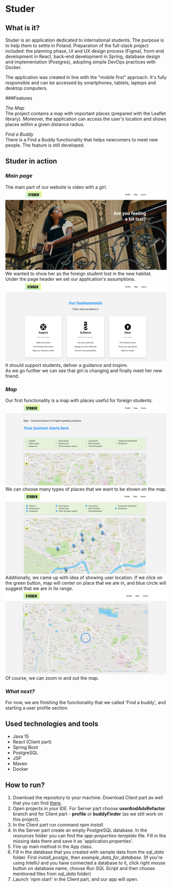 # Studer

## What is it?

Studer is an application dedicated to international students. The purpose is to help them to settle in Poland.
Preparation of the full-stack project included: the planning phase, UI and UX design process (Figma), 
front-end development in React, back-end development in Spring, database design and implementation (Postgres), 
adopting simple DevOps practices with Docker.

The application was created in line with the "mobile first" approach. It's fully responsible 
and can be accessed by smartphones, tablets, laptops and desktop computers.

###Features

*The Map*<br/>
The project contains a map with important places (prepared with the Leaflet library). Moreover, 
the application can access the user's location and shows places within a given distance radius.

*Find a Buddy*<br/>
There is a Find a Buddy functionality that helps newcomers to meet new people. The feature is still developed.
## Studer in action

### *Main page*
The main part of our website is video with a girl.
<br/>![screenshot1](src/main/resources/img/main_video.png)
<br/>
We wanted to show her as the foreign student lost in the new habitat. 
<br/>Under the page header we set our application's assumptions.
<br/>![screenshot1](src/main/resources/img/fundamentals.png)
<br/>
It should support students, deliver a guidance and inspire.
<br/>As we go further we can see that girl is changing and finally meet her new friend.
### *Map*
Our first functionality is a map with places useful for foreign students.
<br/>![screenshot1](src/main/resources/img/map_header.png)
<br/>
We can choose many types of places that we want to be shown on the map.
<br/>![screenshot1](src/main/resources/img/map_points.png)
<br/>
Additionally, we came up with idea of showing user location. If we click on the green button, map will center on place
that we are in, and blue circle will suggest that we are in its range.
<br/>![screenshot1](src/main/resources/img/map_user_location.png)
<br/>
Of course, we can zoom in and out the map.
### *What next?*
For now, we are finishing the functionality that we called 'Find a buddy', and starting a user profile section.

## Used technologies and tools

* Java 15
* React (Client part)
* Spring Boot
* PostgreSQL
* JSP
* Maven
* Docker

## How to run?

1. Download the repository to your machine. Download Client part as well that you can find 
   [there](https://github.com/emiliaszymanska/studerAppClient).
2. Open projects in your IDE. For Server part choose **userAndAdsRefactor** branch and for Client part - **profile** 
   or **buddyFinder** (as we still work on this project).
3. In the Client part run command *npm install*.
4. In the Server part create an empty PostgreSQL database. In the *resources* folder you can find 
   the *app-properties-template* file. Fill in the missing data there and save it as 'application.properties'.
5. Fire up main method in the App class.
6. Fill in the database that you created with sample data from the *sql_data* folder. First *install_postgis*, then 
   *example_data_for_database*. (If you're using IntelliJ and you have connected a database to it, click right mouse
   button on database name, choose *Run SQL Script* and then choose mentioned files  from *sql_data* folder)
7. Launch 'npm start' in the Client part, and our app will open.
